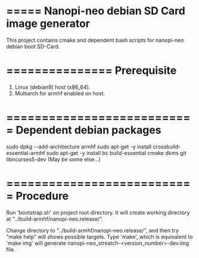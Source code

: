 =====
Nanopi-neo debian SD Card image generator
=====

This project contains cmake and dependent bash scripts for nanopi-neo debian boot SD-Card.

===============
 Prerequisite
===============

1. Linux (debian9) host (x86_64).
2. Multiarch for armhf enabled on host.

===========================
 Dependent debian packages 
===========================

sudo dpkg --add-architecture armhf
sudo apt-get -y install crossbuild-essential-armhf
sudo apt-get -y install bc build-essential cmake dkms git libncurses5-dev
(May be some else...)

===========================
 Procedure
===========================

Run 'bootstrap.sh' on project root directory.  It will create working directory at "../build-armhf/nanopi-neo.release/".

Change directory to "../build-armhf/nanopi-neo.release/", and then try "make help" will shows possible targets.
Type 'make', which is equivalent to 'make img' will generate nanopi-neo_streatch-<version_number>-dev.img file.




